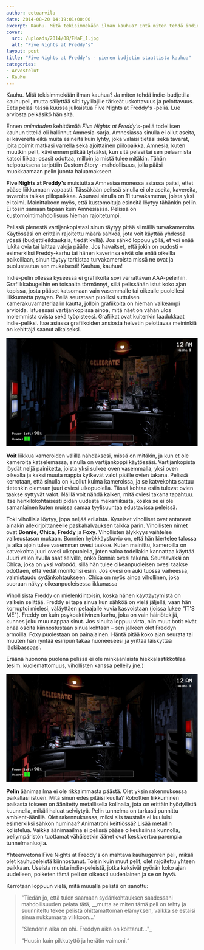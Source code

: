 ```yaml
---
author: eetuarvila
date: 2014-08-20 14:19:01+00:00
excerpt: Kauhu. Mitä tekisimmekään ilman kauhua? Entä miten tehdä indie-budjetilla kauhupeli, mutta säilyttää silti tyylilajille tärkeät uskottavuus ja pelottavuus.
cover:
  src: /uploads/2014/08/FNaF_1.jpg
  alt: "Five Nights at Freddy's"
layout: post
title: "Five Nights at Freddy's - pienen budjetin staattista kauhua"
categories:
- Arvostelut
- Kauhu
---
```


Kauhu. Mitä tekisimmekään ilman kauhua? Ja miten tehdä indie-budjetilla kauhupeli, mutta säilyttää silti tyylilajille tärkeät uskottavuus ja pelottavuus. Eetu pelasi tässä kuussa julkaistua Five Nights at Freddy's -peliä. Lue arviosta pelkäsikö hän sitä.

Ennen _animduden_ kehittämää _Five Nights at Freddy's_-peliä todellisen kauhun titteliä oli hallinnut Amnesia-sarja. Amnesiassa sinulla ei ollut aseita, ei kavereita eikä muita esineitä kuin lyhty, joka valaisi tietäsi sekä tavarat, joita poimit matkasi varrella sekä ajoittainen piilopaikka. Amnesia, kuten muutkin pelit, kävi ennen pitkää tylsäksi, kun sitä pelasi tai sen pelaamista katsoi liikaa; osasit odottaa, milloin ja mistä tulee mitäkin. Tähän helpotuksena tarjottiin Custom Story -mahdollisuus, jolla pääsi muokkaamaan pelin juonta haluamakseen.

**Five Nights at Freddy's** muistuttaa Amnesiaa monessa asiassa paitsi, ettet pääse liikkumaan vapaasti. Tässäkään pelissä sinulla ei ole aseita, kavereita, tavaroita taikka piilopaikkaa. Apunasi sinulla on 11 turvakameraa, joista yksi ei toimi. Mainittakoon myös, että kustomoituja esineitä löytyy tähänkin peliin. Ei tosin samaan tapaan kuin Amnesiassa. Pelissä on kustomointimahdollisuus hieman rajoitetumpi.

Pelissä pienestä vartijankopistasi sinun täytyy pitää silmällä turvakameroita. Käytössäsi on erittäin rajoitettu määrä sähköä, jota voit käyttää yhdessä yössä (budjettileikkauksia, tiedät kyllä). Jos sähkö loppuu yöllä, et voi enää lukita ovia tai laittaa valoja päälle. Jos havaitset, että jokin on oudosti – esimerkiksi Freddy-karhu tai hänen kaverinsa eivät ole enää oikeilla paikoillaan, sinun täytyy tarkistaa turvakameroista missä ne ovat ja puolustautua sen mukaisesti! Kauhua, kauhua!

Indie-pelin ollessa kyseessä ei grafiikoita sovi verrattavan AAA-peleihin. Grafiikkabugeihin en toisaalta törmännyt, sillä pelissähän istut koko ajan kopissa, josta pääset katsomaan vain vasemmalle tai oikealle puolellesi liikkumatta pysyen. Peliä seurataan puoliksi suttuisen kamerakuvamateriaalin kautta, jolloin grafiikoita on hieman vaikeampi arvioida. Istuessasi vartijankopissa ainoa, mitä näet on vähän ulos molemmista ovista sekä työpisteesi. Grafiikat ovat kuitenkin laadukkaat indie-peliksi. Itse asiassa grafiikoiden ansiosta helvetin pelottavaa meininkiä on kehittäjä saanut aikaiseksi.

[![Five Nights at Freddy's](/uploads/2014/08/FNaF_2.jpg)](/uploads/2014/08/FNaF_2.jpg)

**Voit** liikkua kameroiden välillä nähdäksesi, missä on mitäkin, ja kun et ole kameroita katselemassa, sinulla on vartijankoppi käytössäsi. Vartijankopista löydät neljä painiketta, joista yksi sulkee oven vasemmalla, yksi oven oikealla ja kaksi muuta nappia kytkevät valot päälle ovien takana. Pelissä kerrotaan, että sinulla on kuollut kulma kameroissa, ja se katvekohta sattuu tietenkin olemaan juuri oviesi ulkopuolella. Tässä kohtaa esiin tulevat ovien taakse syttyvät valot. Näillä voit nähdä kaiken, mitä oviesi takana tapahtuu. Itse henkilökohtaisesti pidän uudesta mekaniikasta, koska se ei ole samanlainen kuten muissa samaa tyylisuuntaa edustavissa peleissä.

Toki vihollisia löytyy, jopa neljää erilaista. Kyseiset viholliset ovat antaneet ainakin allekirjoittaneelle paskahalvauksen taikka parin. Vihollisten nimet ovat **Bonnie**, **Chica**, **Freddy** ja **Foxy**. Vihollisten älykkyys vaihtelee vaikeustason mukaan. Bonnien hyökkäyskuvio on, että hän kiertelee talossa ja aika ajoin tulee vasemman ovesi taakse. Kuten mainittu, kameroilla on katvekohta juuri ovesi ulkopuolella, joten valoa todellakin kannattaa käyttää. Juuri valon avulla saat selville, onko Bonnie ovesi takana. Seuraavaksi on Chica, joka on yksi _valopää_, sillä hän tulee oikeanpuoleisen ovesi taakse odottaen, että vedät monitorisi esiin. Jos ovesi on auki tuossa vaiheessa, valmistaudu sydänkohtaukseen. Chica on myös ainoa vihollinen, joka suoraan näkyy oikeanpuoleisessa ikkunassa

Vihollisista Freddy on mielenkiintoisin, koska hänen käyttäytymistä on vaikein selittää. Freddy ei tapa sinua kun sähköä on vielä jäljellä, vaan hän korruptoi mielesi, väläyttäen pelaajalle kuvia kasvoistaan (joissa lukee "IT'S ME"). Freddy on kuin psykoaktiivinen karhu, joka on vain häiriötekijä, kunnes joku muu nappaa sinut. Jos sinulta loppuu virta, niin muut botit eivät enää osoita kiinnostustaan sinua kohtaan – sen jälkeen olet Freddyn armoilla. Foxy puolestaan on painajainen. Häntä pitää koko ajan seurata tai muuten hän ryntää esiripun takaa huoneeseesi ja yrittää läiskyttää läskibassoasi.

Eräänä huonona puolena pelissä ei ole minkäänlaista hiekkalaatikkotilaa (esim. kuolemattomuus, vihollisten kanssa pelleily jne.)

[![Five Nights at Freddy's](/uploads/2014/08/FNaF_3.jpg)](/uploads/2014/08/FNaF_3.jpg)

**Pelin** äänimaailma ei ole rikkaimmasta päästä. Olet yksin rakennuksessa paikallasi istuen. Mitä sinun edes pitäisi kuulla? Robottien liikkuminen paikasta toiseen on äänitetty metallisella kolinalla, jota on erittäin hyödyllistä kuunnella, mikäli haluat selviytyä. Pelin tunnelma on tarkasti punnittu ambient-äänillä. Olet rakennuksessa, miksi siis taustalla ei kuuluisi esimerkiksi sähkön huminaa? Animatroni keittiössä? Lisää metallin kolistelua. Vaikka äänimaailma ei pelissä pääse oikeuksiinsa kunnolla, peliympäristön tuottamat vähäisetkin äänet ovat keskivertoa parempia tunnelmanluojia.

Yhteenvetona Five Nights at Freddy's on mahtava kauhugenren peli, mikäli olet kauhupeleistä kiinnostunut. Toisin kuin muut pelit, olet rajoitettu yhteen paikkaan. Useista muista indie-peleistä, jotka keksivät pyörän koko ajan uudelleen, poiketen tämä peli on oikeasti uudenlainen ja se on hyvä.

Kerrotaan loppuun vielä, mitä muualla pelistä on sanottu:

> "Tiedän jo, että tulen saamaan sydänkohtauksen saadessani mahdollisuuden pelata tätä, __mutta se miten tämä peli on tehty ja suunniteltu tekee pelistä ohittamattoman elämyksen, vaikka se estäisi sinua nukkumasta viikkoon…"
> 
> "Slenderin aika on ohi. Freddyn aika on koittanut…"_
> 
> “Huusin kuin pikkutyttö ja herätin vaimoni.“

